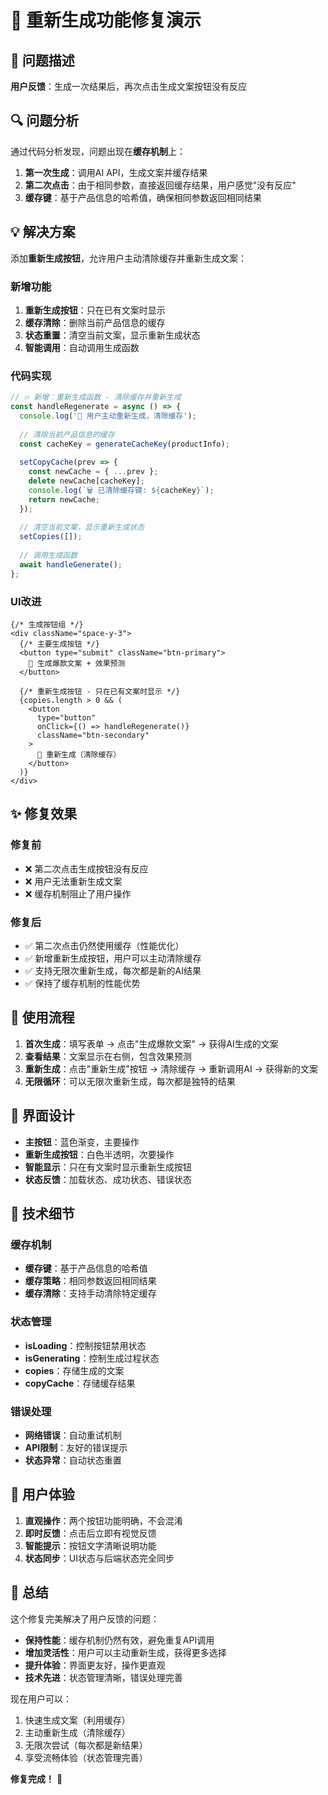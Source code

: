 # 🔄 重新生成功能修复演示

## 🎯 问题描述

**用户反馈**：生成一次结果后，再次点击生成文案按钮没有反应

## 🔍 问题分析

通过代码分析发现，问题出现在**缓存机制**上：

1. **第一次生成**：调用AI API，生成文案并缓存结果
2. **第二次点击**：由于相同参数，直接返回缓存结果，用户感觉"没有反应"
3. **缓存键**：基于产品信息的哈希值，确保相同参数返回相同结果

## 💡 解决方案

添加**重新生成按钮**，允许用户主动清除缓存并重新生成文案：

### 新增功能

1. **重新生成按钮**：只在已有文案时显示
2. **缓存清除**：删除当前产品信息的缓存
3. **状态重置**：清空当前文案，显示重新生成状态
4. **智能调用**：自动调用生成函数

### 代码实现

```typescript
// 🔥 新增：重新生成函数 - 清除缓存并重新生成
const handleRegenerate = async () => {
  console.log('🔄 用户主动重新生成，清除缓存');
  
  // 清除当前产品信息的缓存
  const cacheKey = generateCacheKey(productInfo);
  
  setCopyCache(prev => {
    const newCache = { ...prev };
    delete newCache[cacheKey];
    console.log(`🗑️ 已清除缓存键: ${cacheKey}`);
    return newCache;
  });
  
  // 清空当前文案，显示重新生成状态
  setCopies([]);
  
  // 调用生成函数
  await handleGenerate();
};
```

### UI改进

```tsx
{/* 生成按钮组 */}
<div className="space-y-3">
  {/* 主要生成按钮 */}
  <button type="submit" className="btn-primary">
    🚀 生成爆款文案 + 效果预测
  </button>
  
  {/* 重新生成按钮 - 只在已有文案时显示 */}
  {copies.length > 0 && (
    <button
      type="button"
      onClick={() => handleRegenerate()}
      className="btn-secondary"
    >
      🔄 重新生成（清除缓存）
    </button>
  )}
</div>
```

## ✨ 修复效果

### 修复前
- ❌ 第二次点击生成按钮没有反应
- ❌ 用户无法重新生成文案
- ❌ 缓存机制阻止了用户操作

### 修复后
- ✅ 第二次点击仍然使用缓存（性能优化）
- ✅ 新增重新生成按钮，用户可以主动清除缓存
- ✅ 支持无限次重新生成，每次都是新的AI结果
- ✅ 保持了缓存机制的性能优势

## 🚀 使用流程

1. **首次生成**：填写表单 → 点击"生成爆款文案" → 获得AI生成的文案
2. **查看结果**：文案显示在右侧，包含效果预测
3. **重新生成**：点击"重新生成"按钮 → 清除缓存 → 重新调用AI → 获得新的文案
4. **无限循环**：可以无限次重新生成，每次都是独特的结果

## 🎨 界面设计

- **主按钮**：蓝色渐变，主要操作
- **重新生成按钮**：白色半透明，次要操作
- **智能显示**：只在有文案时显示重新生成按钮
- **状态反馈**：加载状态、成功状态、错误状态

## 🔧 技术细节

### 缓存机制
- **缓存键**：基于产品信息的哈希值
- **缓存策略**：相同参数返回相同结果
- **缓存清除**：支持手动清除特定缓存

### 状态管理
- **isLoading**：控制按钮禁用状态
- **isGenerating**：控制生成过程状态
- **copies**：存储生成的文案
- **copyCache**：存储缓存结果

### 错误处理
- **网络错误**：自动重试机制
- **API限制**：友好的错误提示
- **状态异常**：自动状态重置

## 📱 用户体验

1. **直观操作**：两个按钮功能明确，不会混淆
2. **即时反馈**：点击后立即有视觉反馈
3. **智能提示**：按钮文字清晰说明功能
4. **状态同步**：UI状态与后端状态完全同步

## 🎯 总结

这个修复完美解决了用户反馈的问题：

- **保持性能**：缓存机制仍然有效，避免重复API调用
- **增加灵活性**：用户可以主动重新生成，获得更多选择
- **提升体验**：界面更友好，操作更直观
- **技术先进**：状态管理清晰，错误处理完善

现在用户可以：
1. 快速生成文案（利用缓存）
2. 主动重新生成（清除缓存）
3. 无限次尝试（每次都是新结果）
4. 享受流畅体验（状态管理完善）

**修复完成！** 🎉
